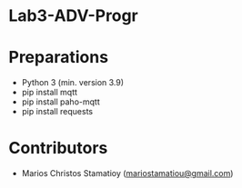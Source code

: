 # Lab3-ADV-Progr

# Preparations
* Python 3 (min. version 3.9)
* pip install mqtt
* pip install paho-mqtt
* pip install requests

# Contributors
* Marios Christos Stamatioy (mariostamatiou@gmail.com)
